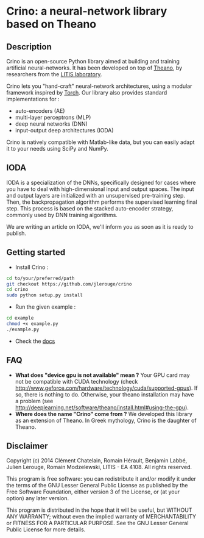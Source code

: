 # Crino: a neural-network library based on Theano

## Description
Crino is an open-source Python library aimed at building and training artificial neural-networks. It has been developed on top of [Theano](http://deeplearning.net/software/theano/), by researchers from the [LITIS laboratory](http://www.litislab.eu).

Crino lets you "hand-craft" neural-network architectures, using a modular framework inspired by [Torch](http://torch5.sourceforge.net/manual/nn/). Our library also provides standard implementations for :
* auto-encoders (AE)
* multi-layer perceptrons (MLP)
* deep neural networks (DNN)
* input-output deep architectures (IODA)

Crino is natively compatible with Matlab-like data, but you can easily adapt it to your needs using SciPy and NumPy.

## IODA
IODA is a specialization of the DNNs, specifically designed for cases where you have to deal with high-dimensional input and output spaces. The input and output layers are initialized with an unsupervised pre-training step. Then, the backpropagation algorithm performs the supervised learning final step. This process is based on the stacked auto-encoder strategy, commonly used by DNN training algorithms.

We are writing an article on IODA, we'll inform you as soon as it is ready to publish.

## Getting started
* Install Crino :
```bash
cd to/your/preferred/path
git checkout https://github.com/jlerouge/crino
cd crino
sudo python setup.py install
```

* Run the given example :
```bash
cd example
chmod +x example.py
./example.py
```
* Check the [docs](http://jlerouge.github.io/soft/crino/)

## FAQ
* **What does "device gpu is not available" mean ?**
    Your GPU card may not be compatible with CUDA technology (check http://www.geforce.com/hardware/technology/cuda/supported-gpus). If so, there is nothing to do. Otherwise, your theano installation may have a  problem (see http://deeplearning.net/software/theano/install.html#using-the-gpu).
* **Where does the name "Crino" come from ?**
    We developed this library as an extension of Theano. In Greek mythology, Crino is the daughter of Theano.

## Disclaimer
Copyright (c) 2014 Clément Chatelain, Romain Hérault, Benjamin Labbé, Julien Lerouge, Romain Modzelewski, LITIS - EA 4108. All rights reserved.

This program is free software: you can redistribute it and/or modify
it under the terms of the GNU Lesser General Public License as published 
by the Free Software Foundation, either version 3 of the License, or
(at your option) any later version.

This program is distributed in the hope that it will be useful,
but WITHOUT ANY WARRANTY; without even the implied warranty of
MERCHANTABILITY or FITNESS FOR A PARTICULAR PURPOSE. See the
GNU Lesser General Public License for more details.
